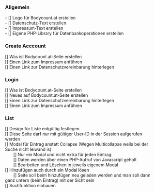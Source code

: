 <h3>Allgemein</h3>
- [] Logo für Bodycount.at erstellen <br>
- [] Datenschutz-Text erstellen <br>
- [] Impressum-Text erstellen <br>
- [] Eigene PHP-Library für Datenbankoperationen erstellen

<h3>Create Acccount</h3>
[] Was ist Bodycount.at-Seite erstellen <br>
[] Einen Link zum Impressum anführen <br>
[] Einen Link zur Datenschutzvereinbarung hinterlegen

<h3>Login</h3>
[] Was ist Bodycount.at-Seite erstellen <br>
[] Neues auf Bodycount.at-Seite erstellen <br>
[] Einen Link zur Datenschutzvereinbarung hinterlegen <br>
[] Einen Link zum Impressum anführen

<h3>List</h3>
[] Design für Liste entgültig festlegen <br>
[] Diese Seite darf nur mit gültiger User-ID in der Session aufgerufen werden <br>
[] Modal für Eintrag anstatt Collapse (Wegen Multicollapse weils bei der Suche nicht leiwand is) <br>
&nbsp;&nbsp;&nbsp;&nbsp;&nbsp;&nbsp; [] Nur ein Modal und nicht extra für jeden Eintrag <br>
&nbsp;&nbsp;&nbsp;&nbsp;&nbsp;&nbsp; [] Daten werden über einen PHP-Aufruf von Javascript geholt <br>
&nbsp;&nbsp;&nbsp;&nbsp;&nbsp;&nbsp; [] Bearbeiten und Löschen in jeweils eigenem Modal <br>
[] Hinzufügen auch durch ein Modal lösen <br>
&nbsp;&nbsp;&nbsp;&nbsp;&nbsp;&nbsp; [] Seite soll beim hinzufügen neu geladen werden und man soll dann ganz untern (beim Eintrag) mit der Sicht sein <br>
[] Suchfunktion einbauen <br>

